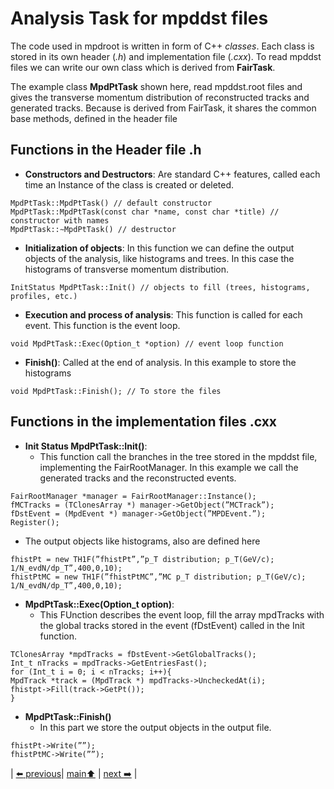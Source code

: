 # Analysis Task for mpddst files

The code used in mpdroot is written in form of C++ *classes*. Each class is stored in its own header (*.h*) and implementation file (*.cxx*). To read mpddst files we can write our own class which is derived from **FairTask**.

The example class **MpdPtTask** shown here, read mpddst.root files and gives the transverse momentum distribution of reconstructed tracks and generated tracks. Because is derived from FairTask, it shares the common base methods, defined in the header file

## Functions in the Header file .h


- **Constructors and Destructors**: Are  standard C++ features, called each time an Instance of the class is created or deleted.

```
MpdPtTask::MpdPtTask() // default constructor
MpdPtTask::MpdPtTask(const char *name, const char *title) // constructor with names
MpdPtTask::∼MpdPtTask() // destructor
```
- **Initialization of objects**: In this function we can define the output objects of the analysis, like histograms and trees. In this case the histograms of transverse momentum distribution.

```
InitStatus MpdPtTask::Init() // objects to fill (trees, histograms, profiles, etc.)
```
- **Execution and process of analysis**: This function is called for each event. This function is the event loop. 

```
void MpdPtTask::Exec(Option_t *option) // event loop function
```
- **Finish()**: Called at the end of analysis. In this example to store the histograms

```
void MpdPtTask::Finish(); // To store the files
```

## Functions in the implementation files .cxx

-  **Init Status MpdPtTask::Init()**:
   - This function call the branches in the tree stored in the mpddst file, implementing the FairRootManager. In this example we call the generated tracks and the reconstructed events. 

```
FairRootManager *manager = FairRootManager::Instance();
fMCTracks = (TClonesArray *) manager->GetObject(”MCTrack”);
fDstEvent = (MpdEvent *) manager->GetObject(”MPDEvent.”);
Register();

```
   - The output objects like histograms, also are defined here

```
fhistPt = new TH1F(”fhistPt”,”p_T distribution; p_T(GeV/c); 1/N_evdN/dp_T”,400,0,10);
fhistPtMC = new TH1F(”fhistPtMC”,”MC p_T distribution; p_T(GeV/c);
1/N_evdN/dp_T”,400,0,10);
```

- **MpdPtTask::Exec(Option_t option)**:
  - This FUnction describes the event loop, fill the array mpdTracks with the global tracks stored in the event (fDstEvent) called in the Init function.

```
TClonesArray *mpdTracks = fDstEvent->GetGlobalTracks(); 
Int_t nTracks = mpdTracks->GetEntriesFast();
for (Int_t i = 0; i < nTracks; i++){
MpdTrack *track = (MpdTrack *) mpdTracks->UncheckedAt(i);
fhistpt->Fill(track->GetPt());
}
```

- **MpdPtTask::Finish()**
  - In this part we store the output objects in the output file.

```
fhistPt->Write(””);
fhistPtMC->Write(””);
```  


| [:arrow_left: previous](../simpleRead/minidst/README.md)| [main:arrow_up:](../README.md) | [next :arrow_right:](../minidstm/README.md) |


